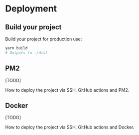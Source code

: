 # Deployment

## Build your project

Build your project for production use:

```bash
yarn build
# Outputs to ./dist
```

## PM2

[TODO]

How to deploy the project via SSH, GitHub actions and PM2.

## Docker

[TODO]

How to deploy the project via SSH, GitHub actions and Docker.